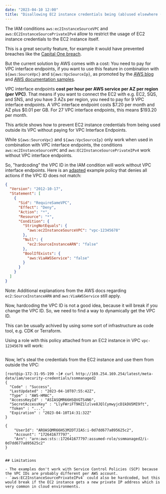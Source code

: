 ```yaml
---
date: "2023-04-10 12:00"
title: "Disallowing EC2 instance credentials being (ab)used elsewhere (without paying for VPC Interface Endpoints)"
---
```


The IAM conditions `aws:ec2InstanceSourceVPC` and `aws:EC2InstanceSourcePrivateIPv4` allow to restrict the usage of EC2 instance credentials to the EC2 instance itself.

This is a great security feature, for example it would have prevented breaches like the [Capital One breach](https://krebsonsecurity.com/2019/08/what-we-can-learn-from-the-capital-one-hack/). 

But the current solution by AWS comes with a cost: You need to pay for VPC interface endpoints, if you want to use this feature in combination with `${aws:SourceVpc}` and `${aws:VpcSourceIp}`, as promoted by the [AWS blog](https://aws.amazon.com/blogs/security/how-to-use-policies-to-restrict-where-ec2-instance-credentials-can-be-used-from/) and [AWS documentation samples](https://docs.aws.amazon.com/IAM/latest/UserGuide/reference_policies_condition-keys.html#condition-keys-ec2instancesourcevpc).

VPC interface endpoints **cost per hour per AWS service per AZ per region (per VPC)**. That means if you want to connect the EC2 with e.g. EC2, SQS, and SNS, and you have 3 AZs per region, you need to pay for 9 VPC interface endpoints. A VPC interface endpoint costs $7.20 per month and AZ plus $0.01 per GB. For 27 VPC interface endpoints, this means $193.20 per month.

This article shows how to prevent EC2 instance credentials from being used outside its VPC without paying for VPC Interface Endpoints.

While `${aws:SourceVpc}` and `${aws:VpcSourceIp}` only work when used in combination with VPC interface endpoints, the conditions `aws:ec2InstanceSourceVPC` and `aws:EC2InstanceSourcePrivateIPv4` work without VPC interface endpoints.

So, "hardcoding" the VPC ID in the IAM condition will work without VPC interface endpoints. Here is an [adapted](https://docs.aws.amazon.com/IAM/latest/UserGuide/reference_policies_condition-keys.html#condition-keys-ec2instancesourcevpc) example policy that denies all actions if the VPC ID does not match:

```json
{
  "Version": "2012-10-17",
  "Statement": [
    {
      "Sid": "RequireSameVPC",
      "Effect": "Deny",
      "Action": "*",
      "Resource": "*",
      "Condition": {
        "StringNotEquals": {
          "aws:ec2InstanceSourceVPC": "vpc-12345678"
        },
        "Null": {
          "ec2:SourceInstanceARN": "false"
        },
        "BoolIfExists": {
          "aws:ViaAWSService": "false"
        }
      }
    }
  ]
}
```

Note: Additional explanations from the AWS docs regarding `ec2:SourceInstanceARN` and `aws:ViaAWSService` still apply. 

Now, hardcoding the VPC ID is not a good idea, because it will break if you change the VPC ID. So, we need to find a way to dynamically get the VPC ID.

This can be usually achived by using some sort of infrastructure as code tool, e.g. CDK or Terraform.

Using a role with this policy attached from an EC2 instance in VPC `vpc-12345678` will work:

```

```

Now, let's steal the credentials from the EC2 instance and use them from outside the VPC:

```
[root@ip-172-31-95-199 ~]# curl http://169.254.169.254/latest/meta-data/iam/security-credentials/ssmmanaged2
{
  "Code" : "Success",
  "LastUpdated" : "2023-04-10T07:55:42Z",
  "Type" : "AWS-HMAC",
  "AccessKeyId" : "ASIASQMR66HSQVGTS4N6",
  "SecretAccessKey" : "LlyFWriFT9HZ1lzlve8JQlCymwyjcD1kDU5MI9ft",
  "Token" : "...",
  "Expiration" : "2023-04-10T14:31:32Z"
}
```

```
{
    "UserId": "AROASQMR66HS3M2DTJIAS:i-0d7dd677a895625c2",
    "Account": "172641677797",
    "Arn": "arn:aws:sts::172641677797:assumed-role/ssmmanaged2/i-0d7dd677a895625c2"
}
```

`````

## Limitations

- The examples don't work with Service Control Policies (SCP) because the VPC IDs are probably different per AWS account. 
- `aws:EC2InstanceSourcePrivateIPv4` could also be hardcoded, but this would break if the EC2 instance gets a new private IP address which is very common in cloud environments.